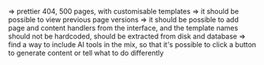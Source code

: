 => prettier 404, 500 pages, with customisable templates
=> it should be possible to view previous page versions
=> it should be possible to add page and content handlers from the interface, and the template names should not be hardcoded, should be extracted from disk and database
=> find a way to include AI tools in the mix, so that it's possible to click a button to generate content or tell what to do differently